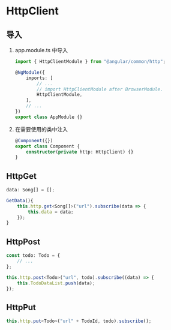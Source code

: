 # HttpClient

## 导入

1. app.module.ts 中导入

    ```typescript
    import { HttpClientModule } from "@angular/common/http";

    @NgModule({
        imports: [
            // ...
            // import HttpClientModule after BrowserModule.
            HttpClientModule,
        ],
        // ...
    })
    export class AppModule {}
    ```

2. 在需要使用的类中注入

    ```typescript
    @Component({})
    export class Component {
        constructor(private http: HttpClient) {}
    }
    ```

## HttpGet

```typescript
data: Song[] = [];

GetData(){
    this.http.get<Song[]>("url").subscribe(data => {
        this.data = data;
    });
}
```

## HttpPost

```typescript
const todo: Todo = {
    // ...
};

this.http.post<Todo>("url", todo).subscribe((data) => {
    this.TodoDataList.push(data);
});
```

## HttpPut

```typescript
this.http.put<Todo>("url" + TodoId, todo).subscribe();
```

